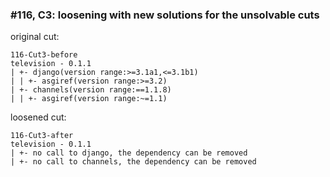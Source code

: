### #116, C3: loosening with new solutions for the unsolvable cuts
original cut:

```
116-Cut3-before
television - 0.1.1
| +- django(version range:>=3.1a1,<=3.1b1)
| | +- asgiref(version range:>=3.2)
| +- channels(version range:==1.1.8)
| | +- asgiref(version range:~=1.1)
```




loosened cut:
```
116-Cut3-after
television - 0.1.1
| +- no call to django, the dependency can be removed
| +- no call to channels, the dependency can be removed
```


